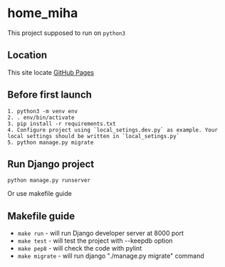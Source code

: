 # home_miha
This project supposed to run on `python3`


## Location
This site locate [GitHub Pages](https://github.com/miha-pavel/dj_test)


## Before first launch
```
1. python3 -m venv env
2. . env/bin/activate
3. pip install -r requirements.txt
4. Configure project using `local_setings.dev.py` as example. Your local settings should be written in `local_setings.py`
5. python manage.py migrate
```


## Run Django project
```
python manage.py runserver
```
Or use makefile guide


## Makefile guide
* ```make run``` - will run Django developer server at 8000 port
* ```make test``` - will test the project with --keepdb option
* ```make pep8``` - will check the code with pylint
* ```make migrate``` - will run django "./manage.py migrate" command

